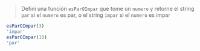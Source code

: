 > Definí una función `esParOImpar` que tome un `numero` y retorne el string `par` si el `numero` es par, o el string `impar` si el `numero` es impar

> 
```javascript
esParOImpar(3)
'impar'
esParOImpar(10)
'par'
```